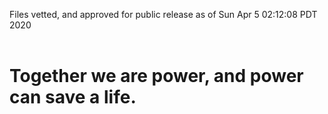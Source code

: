 Files vetted, and approved for public release as of Sun Apr  5 02:12:08 PDT 2020<br><br><h1>Together we are power, and power can save a life.</h1>
